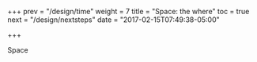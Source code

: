 +++
prev = "/design/time"
weight = 7
title = "Space: the where"
toc = true
next = "/design/nextsteps"
date = "2017-02-15T07:49:38-05:00"

+++

Space
